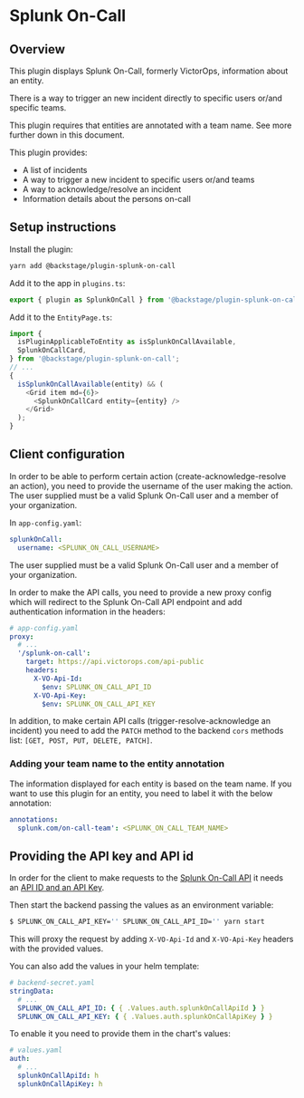 # Splunk On-Call

## Overview

This plugin displays Splunk On-Call, formerly VictorOps, information about an entity.

There is a way to trigger an new incident directly to specific users or/and specific teams.

This plugin requires that entities are annotated with a team name. See more further down in this document.

This plugin provides:

- A list of incidents
- A way to trigger a new incident to specific users or/and teams
- A way to acknowledge/resolve an incident
- Information details about the persons on-call

## Setup instructions

Install the plugin:

```bash
yarn add @backstage/plugin-splunk-on-call
```

Add it to the app in `plugins.ts`:

```ts
export { plugin as SplunkOnCall } from '@backstage/plugin-splunk-on-call';
```

Add it to the `EntityPage.ts`:

```ts
import {
  isPluginApplicableToEntity as isSplunkOnCallAvailable,
  SplunkOnCallCard,
} from '@backstage/plugin-splunk-on-call';
// ...
{
  isSplunkOnCallAvailable(entity) && (
    <Grid item md={6}>
      <SplunkOnCallCard entity={entity} />
    </Grid>
  );
}
```

## Client configuration

In order to be able to perform certain action (create-acknowledge-resolve an action), you need to provide the username of the user making the action.
The user supplied must be a valid Splunk On-Call user and a member of your organization.

In `app-config.yaml`:

```yaml
splunkOnCall:
  username: <SPLUNK_ON_CALL_USERNAME>
```

The user supplied must be a valid Splunk On-Call user and a member of your organization.

In order to make the API calls, you need to provide a new proxy config which will redirect to the Splunk On-Call API endpoint and add authentication information in the headers:

```yaml
# app-config.yaml
proxy:
  # ...
  '/splunk-on-call':
    target: https://api.victorops.com/api-public
    headers:
      X-VO-Api-Id:
        $env: SPLUNK_ON_CALL_API_ID
      X-VO-Api-Key:
        $env: SPLUNK_ON_CALL_API_KEY
```

In addition, to make certain API calls (trigger-resolve-acknowledge an incident) you need to add the `PATCH` method to the backend `cors` methods list: `[GET, POST, PUT, DELETE, PATCH]`.

### Adding your team name to the entity annotation

The information displayed for each entity is based on the team name.
If you want to use this plugin for an entity, you need to label it with the below annotation:

```yaml
annotations:
  splunk.com/on-call-team': <SPLUNK_ON_CALL_TEAM_NAME>
```

## Providing the API key and API id

In order for the client to make requests to the [Splunk On-Call API](https://portal.victorops.com/public/api-docs.html#/) it needs an [API ID and an API Key](https://help.victorops.com/knowledge-base/api/).

Then start the backend passing the values as an environment variable:

```bash
$ SPLUNK_ON_CALL_API_KEY='' SPLUNK_ON_CALL_API_ID='' yarn start
```

This will proxy the request by adding `X-VO-Api-Id` and `X-VO-Api-Key` headers with the provided values.

You can also add the values in your helm template:

```yaml
# backend-secret.yaml
stringData:
  # ...
  SPLUNK_ON_CALL_API_ID: { { .Values.auth.splunkOnCallApiId } }
  SPLUNK_ON_CALL_API_KEY: { { .Values.auth.splunkOnCallApiKey } }
```

To enable it you need to provide them in the chart's values:

```yaml
# values.yaml
auth:
  # ...
  splunkOnCallApiId: h
  splunkOnCallApiKey: h
```
